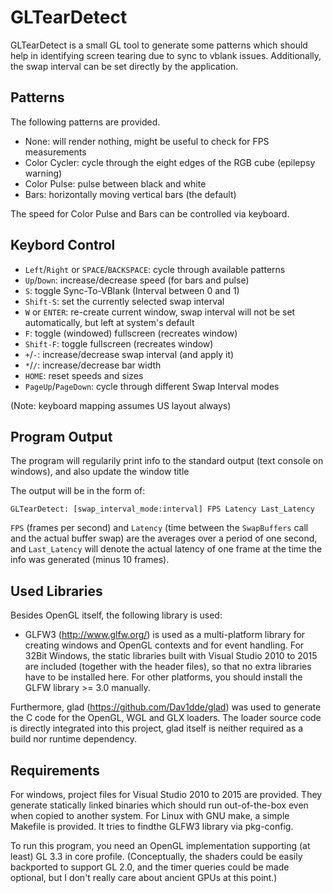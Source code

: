 # GLTearDetect

GLTearDetect is a small GL tool to generate some patterns which should help in
identifying screen tearing due to sync to vblank issues. Additionally, the
swap interval can be set directly by the application.

## Patterns

The following patterns are provided.

* None: will render nothing, might be useful to check for FPS measurements
* Color Cycler: cycle through the eight edges of the RGB cube (epilepsy warning)
* Color Pulse: pulse between black and white
* Bars: horizontally moving vertical bars (the default)

The speed for Color Pulse and Bars can be controlled via keyboard.

## Keybord Control

* `Left`/`Right` or `SPACE`/`BACKSPACE`: cycle through available patterns
* `Up`/`Down`: increase/decrease speed (for bars and pulse)
* `S`: toggle Sync-To-VBlank (Interval between 0 and 1)
* `Shift-S`: set the currently selected swap interval
* `W` or `ENTER`: re-create current window, swap interval will not be set
  automatically, but left at system's default
* `F`: toggle (windowed) fullscreen (recreates window)
* `Shift-F`: toggle fullscreen (recreates window)
* `+`/`-`: increase/decrease swap interval (and apply it)
* `*`/`/`: increase/decrease bar width
* `HOME`: reset speeds and sizes
* `PageUp`/`PageDown`: cycle through different Swap Interval modes

(Note: keyboard mapping assumes US layout always)

## Program Output

The program will regularily print info to the standard output
(text console on windows), and also update the window title

The output will be in the form of:

    GLTearDetect: [swap_interval_mode:interval] FPS Latency Last_Latency

`FPS` (frames per second) and `Latency` (time between the `SwapBuffers` call and
the actual buffer swap) are the averages over a period of one second, and
`Last_Latency` will denote the actual latency of one frame at the time the info
was generated (minus 10 frames).
    
## Used Libraries

Besides OpenGL itself, the following library is used:
* GLFW3 (http://www.glfw.org/) is used as a multi-platform library for creating
  windows and OpenGL contexts and for event handling.  For 32Bit Windows, the
static libraries built with Visual Studio 2010 to 2015 are included (together
with the header files), so that no extra libraries have to be installed here.
For other platforms, you should install the GLFW library >= 3.0 manually.

Furthermore, glad (https://github.com/Dav1dde/glad) was used to generate the C code for the OpenGL,
WGL and GLX loaders. The loader source code is directly integrated into this project, glad itself is
neither required as a build nor runtime dependency.

## Requirements

For windows, project files for Visual Studio 2010 to 2015 are provided. They generate statically linked
binaries which should run out-of-the-box even when copied to another system. For Linux with GNU make,
a simple Makefile is provided. It tries to findthe GLFW3 library via pkg-config.

To run this program, you need an OpenGL implementation supporting (at least) GL 3.3 
in core profile. (Conceptually, the shaders could be easily backported to support GL
2.0, and the timer queries could be made optional, but I don't really care
about ancient GPUs at this point.)

